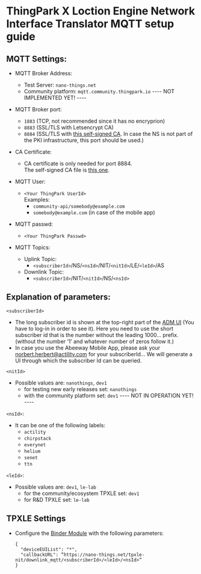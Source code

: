 # ThingPark X Loction Engine Network Interface Translator MQTT setup guide

## MQTT Settings:

- MQTT Broker Address:
  - Test Server: `nano-things.net`
  - Community platform: `mqtt.community.thingpark.io` ---- NOT IMPLEMENTED YET! ----
- MQTT Broker port:
  - `1883` (TCP, not recommended since it has no encryprion)
  - `8883` (SSL/TLS with Letsencrypt CA)
  - `8884` (SSL/TLS with [this self-signed CA](https://nano-things.net/ca.crt). In case the NS is not part of the PKI infrastructure, this port should be used.)
- CA Certificate:
  - CA certificate is only needed for port 8884.  
    The self-signed CA file is [this one](https://nano-things.net/ca.crt).
- MQTT User:
  - `<Your ThingPark UserId>`  
    Examples:
    - `community-api/somebody@example.com`
    - `somebody@example.com` (in case of the mobile app)
- MQTT passwd:

  - `<Your ThingPark Passwd>`

- MQTT Topics:
  - Uplink Topic:
    - `<subscriberId>`/NS/`<nsId>`/NIT/`<nitId>`/LE/`<leId>`/AS
  - Downlink Topic:
    - `<subscriberId>`/NIT/`<nitId>`/NS/`<nsId>`

## Explanation of parameters:

`<subscriberId>`

- The long subscriber id is shown at the top-right part of the [ADM UI](https://dev1.thingpark.com/thingpark/abeewayDeviceAnalyzer/index.php?dxprofile=community) (You have to log-in in order to see it). Here you need to use the short subscriber id that is the number without the leading 1000… prefix. (without the number ‘1’ and whatever number of zeros follow it.)
- In case you use the Abeeway Mobile App, please ask your norbert.herbert@actility.com for your subscriberId…
  We will generate a UI through which the subscriber Id can be queried.

`<nitId>`

- Possible values are: `nanothings`, `dev1`
  - for testing new early releases set: `nanothings`
  - with the community platform set: `dev1` ---- NOT IN OPERATION YET! ----

`<nsId>`:

- It can be one of the following labels:
  - `actility`
  - `chirpstack`
  - `everynet`
  - `helium`
  - `senet`
  - `ttn`

`<leId>`:

- Possible values are: `dev1`, `le-lab`
  - for the community/ecosystem TPXLE set: `dev1`
  - for R&D TPXLE set: `le-lab`

## TPXLE Settings

- Configure the [Binder Module](https://dx-api.thingpark.io/location/latest/swagger-ui/index.html?shortUrl=tpdx-location-api-contract.json#/BinderConfig/post_binderConfigs) with the following parameters:
  ```
  {
    "deviceEUIList": "*",
    "callbackURL": “https://nano-things.net/tpxle-nit/downlink_mqtt/<subscriberId>/<leId>/<nsId>”
  }
  ```
